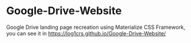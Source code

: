 # Google-Drive-Website
Google Drive landing page recreation using Materialize CSS Framework, you can see it in https://log1crs.github.io/Google-Drive-Website/
